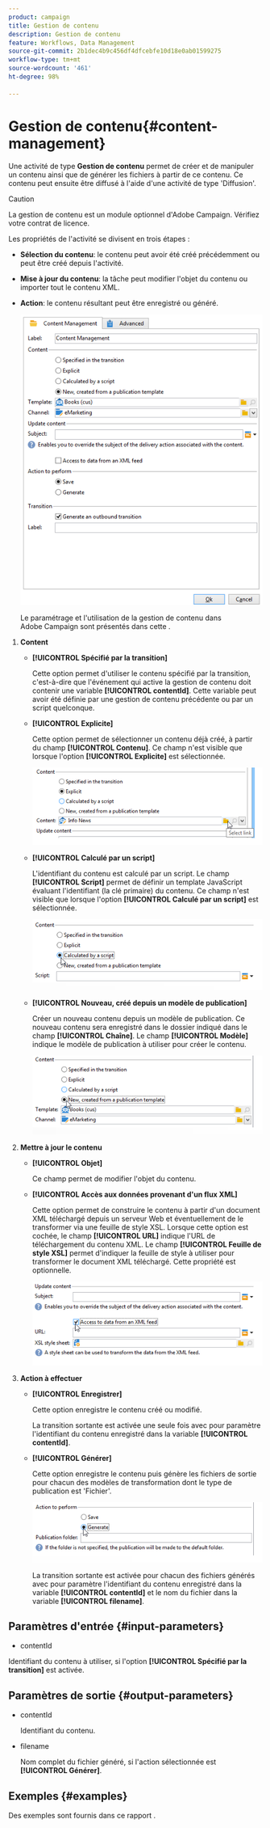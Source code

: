 ```yaml
---
product: campaign
title: Gestion de contenu
description: Gestion de contenu
feature: Workflows, Data Management
source-git-commit: 2b1dec4b9c456df4dfcebfe10d18e0ab01599275
workflow-type: tm+mt
source-wordcount: '461'
ht-degree: 98%

---
```


# Gestion de contenu{#content-management}



Une activité de type **Gestion de contenu** permet de créer et de manipuler un contenu ainsi que de générer les fichiers à partir de ce contenu. Ce contenu peut ensuite être diffusé à l&#39;aide d&#39;une activité de type &#39;Diffusion&#39;.

>[!CAUTION]
>
>La gestion de contenu est un module optionnel d&#39;Adobe Campaign. Vérifiez votre contrat de licence.

Les propriétés de l&#39;activité se divisent en trois étapes :

* **Sélection du contenu**: le contenu peut avoir été créé précédemment ou peut être créé depuis l&#39;activité.
* **Mise à jour du contenu**: la tâche peut modifier l&#39;objet du contenu ou importer tout le contenu XML.
* **Action**: le contenu résultant peut être enregistré ou généré.

   ![](assets/content_mgmt_edit.png)

   Le paramétrage et l&#39;utilisation de la gestion de contenu dans Adobe Campaign sont présentés dans cette  .

1. **Content**

   * **[!UICONTROL Spécifié par la transition]**

      Cette option permet d&#39;utiliser le contenu spécifié par la transition, c&#39;est-à-dire que l&#39;événement qui active la gestion de contenu doit contenir une variable **[!UICONTROL contentId]**. Cette variable peut avoir été définie par une gestion de contenu précédente ou par un script quelconque.

   * **[!UICONTROL Explicite]**

      Cette option permet de sélectionner un contenu déjà créé, à partir du champ **[!UICONTROL Contenu]**. Ce champ n&#39;est visible que lorsque l&#39;option **[!UICONTROL Explicite]** est sélectionnée.

      ![](assets/content_mgmt_explicit.png)

   * **[!UICONTROL Calculé par un script]**

      L&#39;identifiant du contenu est calculé par un script. Le champ **[!UICONTROL Script]** permet de définir un template JavaScript évaluant l&#39;identifiant (la clé primaire) du contenu. Ce champ n&#39;est visible que lorsque l&#39;option **[!UICONTROL Calculé par un script]** est sélectionnée.

      ![](assets/content_mgmt_script.png)

   * **[!UICONTROL Nouveau, créé depuis un modèle de publication]**

      Créer un nouveau contenu depuis un modèle de publication. Ce nouveau contenu sera enregistré dans le dossier indiqué dans le champ **[!UICONTROL Chaîne]**. Le champ **[!UICONTROL Modèle]** indique le modèle de publication à utiliser pour créer le contenu.

      ![](assets/content_mgmt_new.png)

1. **Mettre à jour le contenu**

   * **[!UICONTROL Objet]**

      Ce champ permet de modifier l&#39;objet du contenu.

   * **[!UICONTROL Accès aux données provenant d&#39;un flux XML]**

      Cette option permet de construire le contenu à partir d&#39;un document XML téléchargé depuis un serveur Web et éventuellement de le transformer via une feuille de style XSL. Lorsque cette option est cochée, le champ **[!UICONTROL URL]** indique l&#39;URL de téléchargement du contenu XML. Le champ **[!UICONTROL Feuille de style XSL]** permet d&#39;indiquer la feuille de style à utiliser pour transformer le document XML téléchargé. Cette propriété est optionnelle.

      ![](assets/content_mgmt_xmlcontent.png)

1. **Action à effectuer**

   * **[!UICONTROL Enregistrer]**

      Cette option enregistre le contenu créé ou modifié.

      La transition sortante est activée une seule fois avec pour paramètre l&#39;identifiant du contenu enregistré dans la variable **[!UICONTROL contentId]**.

   * **[!UICONTROL Générer]**

      Cette option enregistre le contenu puis génère les fichiers de sortie pour chacun des modèles de transformation dont le type de publication est &#39;Fichier&#39;.

      ![](assets/content_mgmt_generate.png)

      La transition sortante est activée pour chacun des fichiers générés avec pour paramètre l&#39;identifiant du contenu enregistré dans la variable **[!UICONTROL contentId]** et le nom du fichier dans la variable **[!UICONTROL filename]**.

## Paramètres d&#39;entrée {#input-parameters}

* contentId

Identifiant du contenu à utiliser, si l&#39;option **[!UICONTROL Spécifié par la transition]** est activée.

## Paramètres de sortie {#output-parameters}

* contentId

   Identifiant du contenu.

* filename

   Nom complet du fichier généré, si l&#39;action sélectionnée est **[!UICONTROL Générer]**.

## Exemples     {#examples}

Des exemples sont fournis dans ce rapport .
